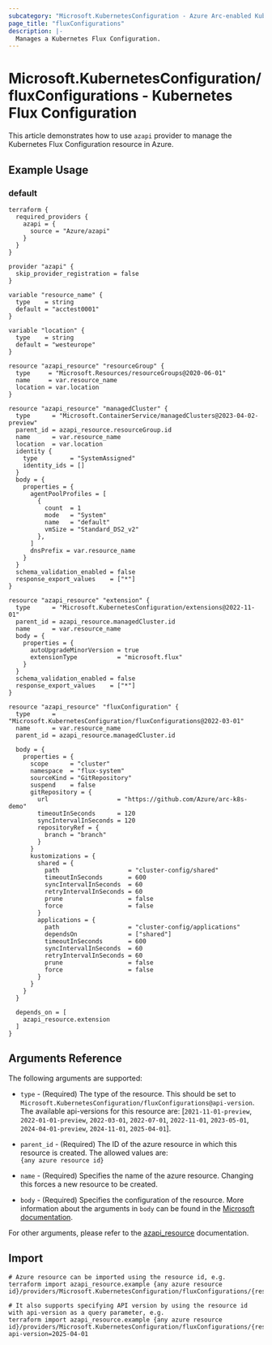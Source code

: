 ```yaml
---
subcategory: "Microsoft.KubernetesConfiguration - Azure Arc-enabled Kubernetes"
page_title: "fluxConfigurations"
description: |-
  Manages a Kubernetes Flux Configuration.
---
```


# Microsoft.KubernetesConfiguration/fluxConfigurations - Kubernetes Flux Configuration

This article demonstrates how to use `azapi` provider to manage the Kubernetes Flux Configuration resource in Azure.

## Example Usage

### default

```hcl
terraform {
  required_providers {
    azapi = {
      source = "Azure/azapi"
    }
  }
}

provider "azapi" {
  skip_provider_registration = false
}

variable "resource_name" {
  type    = string
  default = "acctest0001"
}

variable "location" {
  type    = string
  default = "westeurope"
}

resource "azapi_resource" "resourceGroup" {
  type     = "Microsoft.Resources/resourceGroups@2020-06-01"
  name     = var.resource_name
  location = var.location
}

resource "azapi_resource" "managedCluster" {
  type      = "Microsoft.ContainerService/managedClusters@2023-04-02-preview"
  parent_id = azapi_resource.resourceGroup.id
  name      = var.resource_name
  location  = var.location
  identity {
    type         = "SystemAssigned"
    identity_ids = []
  }
  body = {
    properties = {
      agentPoolProfiles = [
        {
          count  = 1
          mode   = "System"
          name   = "default"
          vmSize = "Standard_DS2_v2"
        },
      ]
      dnsPrefix = var.resource_name
    }
  }
  schema_validation_enabled = false
  response_export_values    = ["*"]
}

resource "azapi_resource" "extension" {
  type      = "Microsoft.KubernetesConfiguration/extensions@2022-11-01"
  parent_id = azapi_resource.managedCluster.id
  name      = var.resource_name
  body = {
    properties = {
      autoUpgradeMinorVersion = true
      extensionType           = "microsoft.flux"
    }
  }
  schema_validation_enabled = false
  response_export_values    = ["*"]
}

resource "azapi_resource" "fluxConfiguration" {
  type      = "Microsoft.KubernetesConfiguration/fluxConfigurations@2022-03-01"
  name      = var.resource_name
  parent_id = azapi_resource.managedCluster.id

  body = {
    properties = {
      scope      = "cluster"
      namespace  = "flux-system"
      sourceKind = "GitRepository"
      suspend    = false
      gitRepository = {
        url                   = "https://github.com/Azure/arc-k8s-demo"
        timeoutInSeconds      = 120
        syncIntervalInSeconds = 120
        repositoryRef = {
          branch = "branch"
        }
      }
      kustomizations = {
        shared = {
          path                   = "cluster-config/shared"
          timeoutInSeconds       = 600
          syncIntervalInSeconds  = 60
          retryIntervalInSeconds = 60
          prune                  = false
          force                  = false
        }
        applications = {
          path                   = "cluster-config/applications"
          dependsOn              = ["shared"]
          timeoutInSeconds       = 600
          syncIntervalInSeconds  = 60
          retryIntervalInSeconds = 60
          prune                  = false
          force                  = false
        }
      }
    }
  }

  depends_on = [
    azapi_resource.extension
  ]
}

```



## Arguments Reference

The following arguments are supported:

* `type` - (Required) The type of the resource. This should be set to `Microsoft.KubernetesConfiguration/fluxConfigurations@api-version`. The available api-versions for this resource are: [`2021-11-01-preview`, `2022-01-01-preview`, `2022-03-01`, `2022-07-01`, `2022-11-01`, `2023-05-01`, `2024-04-01-preview`, `2024-11-01`, `2025-04-01`].

* `parent_id` - (Required) The ID of the azure resource in which this resource is created. The allowed values are:  
  `{any azure resource id}`

* `name` - (Required) Specifies the name of the azure resource. Changing this forces a new resource to be created.

* `body` - (Required) Specifies the configuration of the resource. More information about the arguments in `body` can be found in the [Microsoft documentation](https://learn.microsoft.com/en-us/azure/templates/Microsoft.KubernetesConfiguration/fluxConfigurations?pivots=deployment-language-terraform).

For other arguments, please refer to the [azapi_resource](https://registry.terraform.io/providers/Azure/azapi/latest/docs/resources/resource) documentation.

## Import

 ```shell
 # Azure resource can be imported using the resource id, e.g.
 terraform import azapi_resource.example {any azure resource id}/providers/Microsoft.KubernetesConfiguration/fluxConfigurations/{resourceName}
 
 # It also supports specifying API version by using the resource id with api-version as a query parameter, e.g.
 terraform import azapi_resource.example {any azure resource id}/providers/Microsoft.KubernetesConfiguration/fluxConfigurations/{resourceName}?api-version=2025-04-01
 ```
